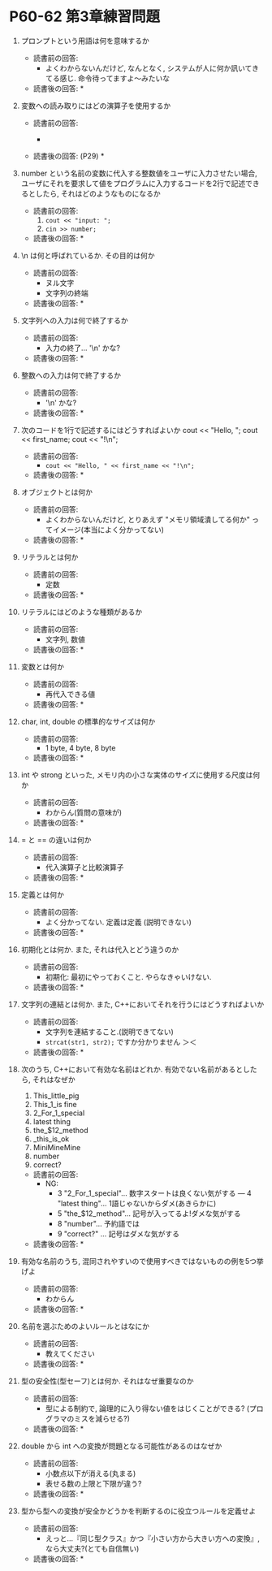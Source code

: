 # P60-62 第3章練習問題

1. プロンプトという用語は何を意味するか
	- 読書前の回答: 
		* よくわからないんだけど, なんとなく, システムが人に何か訊いてきてる感じ. 命令待ってますよ〜みたいな
	- 読書後の回答:
		* 

  
2. 変数への読み取りにはどの演算子を使用するか
	- 読書前の回答: 
		* >>
	- 読書後の回答: (P29)
		* 
  

3. number という名前の変数に代入する整数値をユーザに入力させたい場合, ユーザにそれを要求して値をプログラムに入力するコードを2行で記述できるとしたら, それはどのようなものになるか
	- 読書前の回答: 
		1. `cout << "input: ";`
		2. `cin >> number;`
	- 読書後の回答:
		* 
  

4. \n は何と呼ばれているか. その目的は何か
	- 読書前の回答:
		* ヌル文字
		* 文字列の終端
	- 読書後の回答:
		* 
  

5. 文字列への入力は何で終了するか
	- 読書前の回答:
		* 入力の終了… '\n' かな?
	- 読書後の回答: 
		* 

6. 整数への入力は何で終了するか
	- 読書前の回答:
		* '\n' かな?
	- 読書後の回答: 
		* 
  

7. 次のコードを1行で記述するにはどうすればよいか
	    cout << "Hello, ";
	    cout << first_name;
	    cout << "!\n";
	- 読書前の回答: 
		* `cout << "Hello, " << first_name << "!\n";`
	- 読書後の回答:
		* 
  

8. オブジェクトとは何か
	- 読書前の回答:
		* よくわからないんだけど, とりあえず "メモリ領域潰してる何か" ってイメージ(本当によく分かってない)
	- 読書後の回答:
		* 
  

9. リテラルとは何か
	- 読書前の回答:
		* 定数
	- 読書後の回答:
		* 
 

10. リテラルにはどのような種類があるか
	- 読書前の回答:
		* 文字列, 数値
	- 読書後の回答:
		* 
  

11. 変数とは何か
	- 読書前の回答:
		* 再代入できる値
	- 読書後の回答: 
		* 

12. char, int, double の標準的なサイズは何か
	- 読書前の回答:
		* 1 byte, 4 byte, 8 byte
	- 読書後の回答:
		* 
  

13. int や strong といった, メモリ内の小さな実体のサイズに使用する尺度は何か
	- 読書前の回答:
		* わからん(質問の意味が)
	- 読書後の回答: 
		* 


14. = と == の違いは何か
	- 読書前の回答:
		* 代入演算子と比較演算子
	- 読書後の回答: 
		* 


15. 定義とは何か
	- 読書前の回答:
		* よく分かってない. 定義は定義 (説明できない)
	- 読書後の回答: 
		* 

16. 初期化とは何か. また, それは代入とどう違うのか
	- 読書前の回答:
		* 初期化: 最初にやっておくこと. やらなきゃいけない. 
	- 読書後の回答: 
		* 

17. 文字列の連結とは何か. また, C++においてそれを行うにはどうすればよいか
	- 読書前の回答:
		* 文字列を連結すること.(説明できてない)
		* `strcat(str1, str2);` ですか分かりません ＞＜
	- 読書後の回答: 
		* 


18. 次のうち, C++において有効な名前はどれか. 有効でない名前があるとしたら, それはなぜか
	1. This_little_pig
	2. This_1_is fine
	3. 2_For_1_special
	4. latest thing
	5. the_$12_method
	6. _this_is_ok
	7. MiniMineMine
	8. number
	9. correct?
	- 読書前の回答:
		* NG:
			- 3 "2_For_1_special"... 数字スタートは良くない気がする
			― 4 "latest thing"... 1語じゃないからダメ(あきらかに)
			- 5 "the_$12_method"... 記号が入ってるよ!ダメな気がする
			- 8 "number"... 予約語では
			- 9 "correct?" ... 記号はダメな気がする
	- 読書後の回答: 
		* 

19. 有効な名前のうち, 混同されやすいので使用すべきではないものの例を5つ挙げよ
	- 読書前の回答:
		* わからん
	- 読書後の回答: 
		* 

20. 名前を選ぶためのよいルールとはなにか
	- 読書前の回答:
		* 教えてください
	- 読書後の回答: 
		* 

21. 型の安全性(型セーフ)とは何か. それはなぜ重要なのか
	- 読書前の回答:
		* 型による制約で, 論理的に入り得ない値をはじくことができる? (プログラマのミスを減らせる?)
	- 読書後の回答: 
		* 

22. double から int への変換が問題となる可能性があるのはなぜか
	- 読書前の回答:
		* 小数点以下が消える(丸まる)
		* 表せる数の上限と下限が違う?
	- 読書後の回答: 
		* 

23. 型から型への変換が安全かどうかを判断するのに役立つルールを定義せよ
	- 読書前の回答:
		* えっと…『同じ型クラス』かつ『小さい方から大きい方への変換』, なら大丈夫?(とても自信無い)	
	- 読書後の回答: 
		*   

